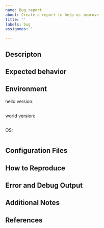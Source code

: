```yaml
---
name: Bug report
about: Create a report to help us improve
title: ''
labels: bug
assignees: ''

---
```


## Descripton
<!-- A clear and concise description of what the bug is. -->

## Expected behavior
<!-- A clear and concise description of what you expected to happen. -->

## Environment
<!-- coud be ansible, python etc.  version, depends on concrete sdk/tool -->
hello version: <!-- run `hello --version` and paste the output between the ```marks. -->
```
```
world version: <!-- run `grep version /etc/world.cfg` and paste the output between the ```marks. -->
```
```
OS: <!-- use whatever fits and put it between the ```marks. -->
```
```

## Configuration Files
<!-- could also be environment settings, e.g. LANG=de_DE -->

## How to Reproduce
<!--
Steps to reproduce the behavior:
1. Go to '...'
2. Execute `acme --emca template.xml`
3. ...
Might be omitted if there are no choices, eg. the single command is already in the description
-->

## Error and Debug Output
<!--
Add anything, that could help here.
You can increase the debug level by .. ' hello --whatsover=example`
-->

## Additional Notes
<!--
Add any other content about the problem here.
-->

## References
<!--
Add any other related issues or other links that you think are important for fixing the bug.
-->
